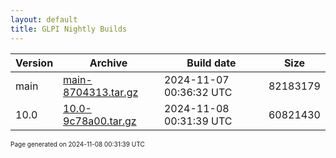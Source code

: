 ```yaml
---
layout: default
title: GLPI Nightly Builds
---
```


Version|Archive|Build date|Size
---|---|---|---
main|[main-8704313.tar.gz](main-8704313.tar.gz)|2024-11-07 00:36:32 UTC|82183179
10.0|[10.0-9c78a00.tar.gz](10.0-9c78a00.tar.gz)|2024-11-08 00:31:39 UTC|60821430

<font size="1">Page generated on 2024-11-08 00:31:39 UTC</font>
